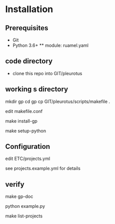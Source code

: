 # Installation

## Prerequisites

* Git
* Python 3.6+
** module:  ruamel.yaml

## code directory

* clone this repo into GIT/pleurotus

## working s directory

mkdir gp
cd gp
cp  GIT/pleurotus/scripts/makefile .

edit makefile.conf

make install-gp

make setup-python 

## Configuration

edit ETC/projects.yml

see projects.example.yml for details

## verify

make gp-doc

python example.py

make list-projects 
